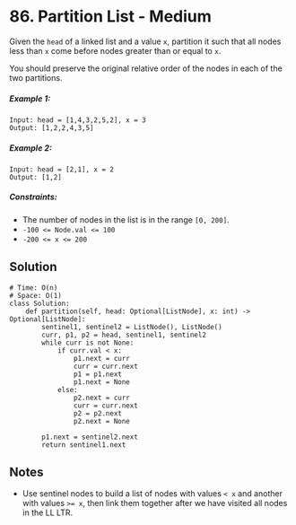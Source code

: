 # 86. Partition List - Medium

Given the `head` of a linked list and a value `x`, partition it such that all nodes less than `x` come before nodes greater than or equal to `x`.

You should preserve the original relative order of the nodes in each of the two partitions.

##### Example 1:

```
Input: head = [1,4,3,2,5,2], x = 3
Output: [1,2,2,4,3,5]
```

##### Example 2:

```
Input: head = [2,1], x = 2
Output: [1,2]
```

##### Constraints:

- The number of nodes in the list is in the range `[0, 200]`.
- `-100 <= Node.val <= 100`
- `-200 <= x <= 200`

## Solution

```
# Time: O(n)
# Space: O(1)
class Solution:
    def partition(self, head: Optional[ListNode], x: int) -> Optional[ListNode]:
        sentinel1, sentinel2 = ListNode(), ListNode()
        curr, p1, p2 = head, sentinel1, sentinel2
        while curr is not None:
            if curr.val < x:
                p1.next = curr
                curr = curr.next
                p1 = p1.next
                p1.next = None
            else:
                p2.next = curr
                curr = curr.next
                p2 = p2.next
                p2.next = None
                
        p1.next = sentinel2.next
        return sentinel1.next
```

## Notes
- Use sentinel nodes to build a list of nodes with values `< x` and another with values `>= x`, then link them together after we have visited all nodes in the LL LTR.